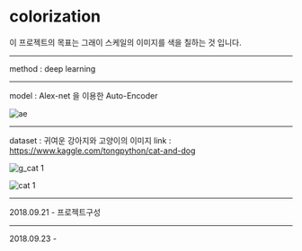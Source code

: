 # colorization 
이 프로젝트의 목표는 그래이 스케일의 이미지를 색을 칠하는 것 입니다.
- - -
method : deep learning
- - -
model : Alex-net 을 이용한 Auto-Encoder

![ae](https://user-images.githubusercontent.com/18729104/45923771-f92f6f80-bf29-11e8-9142-7320ed0c8506.png)
- - -
dataset : 귀여운 강아지와 고양이의 이미지 link : https://www.kaggle.com/tongpython/cat-and-dog

![g_cat 1](https://user-images.githubusercontent.com/18729104/45923723-88d41e80-bf28-11e8-8944-4450ebb0be21.jpg)

![cat 1](https://user-images.githubusercontent.com/18729104/45923706-12cfb780-bf28-11e8-8642-139ba7b07038.jpg)
- - -
2018.09.21 - 프로젝트구성
***
2018.09.23 -